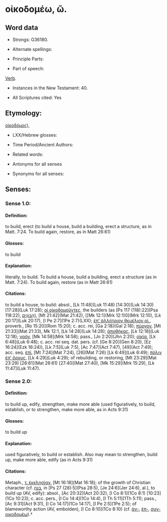 # οἰκοδομέω, ῶ.

<!-- Status: S2=NeedsReview -->
<!-- Lexica used for edits: BDAG, FFM, LN, A-S -->

## Word data

* Strongs: G36180.

* Alternate spellings:



* Principle Parts: 


* Part of speech: 

[Verb](http://ugg.readthedocs.io/en/latest/verb.html).

* Instances in the New Testament: 40.

* All Scriptures cited: Yes

## Etymology: 

[οἰκοδόμος]()),

* LXX/Hebrew glosses: 


* Time Period/Ancient Authors: 


* Related words: 

* Antonyms for all senses

* Synonyms for all senses: 


## Senses:


### Sense  1.0: 

#### Definition: 

to build, erect (to build a house, build a building, erect a structure, as in Matt. 7:24.  To build again, restore, as in Matt 26:61)

#### Glosses: 

to build 

#### Explanation: 

literally, to build.  To build a house, build a building, erect a structure (as in Matt. 7:24).  To build again, restore (as in Matt 26:61)

#### Citations: 

to build a house, to build: absol., [Lk 11:48](Luk 11:48) [14:30](Luk 14:30) [17:28](Luk 17:28); [οἱ οἰκοδομοῦντες](), the builders (as [Ps 117 (118):22](Psa 118:22), [הַבּוֹנִים](//en-uhl/H1129)), [Mt 21:42](Mat 21:42), [[Mk 12:1](Mrk 12:1)0](Mrk 12:10), [Lk 20:17](Luk 20:17), [I Pe 2:7](1Pe 2:7)(LXX); [ἐπ’ ἀλλότριον θεμέλιον οἰ.](), proverb., [Ro 15:20](Rom 15:20); c. acc. rei, [Ga 2:18](Gal 2:18); [πύργον](), [Mt 21:33](Mat 21:33), Mk 12:1, [Lk 14:28](Luk 14:28); [ἀποθήκας](), [Lk 12:18](Luk 12:18); [ναόν](), [Mk 14:58](Mrk 14:58); pass., [Jo 2:20](Jhn 2:20); [οἰκία](), [Lk 6:48](Luk 6:48); c. acc. rei seq. dat. pers. (cf. [Ge 8:20](Gen 8:20), [Ez 16:24](Ezk 16:24)), [Lk 7:5](Luk 7:5), [Ac 7:47](Act 7:47), [49](Act 7:49); acc. seq. [ἐπί](), [Mt 7:24](Mat 7:24), [26](Mat 7:26) [Lk 6:49](Luk 6:49); [πόλιν ἐπ’ ὄρους](), [Lk 4:29](Luk 4:29); of rebuilding, or restoring, [Mt 23:29](Mat 23:29) [26:61](Mat 26:61) [27:40](Mat 27:40), [Mk 15:29](Mrk 15:29), [Lk 11:47](Luk 11:47). 


### Sense  2.0: 

#### Definition: 

to build up, edify, strengthen, make more able (used figuratively, to build, establish, or to strengthen, make more able, as in Acts 9:31) 

#### Glosses: 

to build up

#### Explanation: 

used figuratively, to build or establish.  Also may mean to strengthen, build up, make more able, edify (as in Acts 9:31)

#### Citations:

Metaph., [τ. ἐκκλησίαν](), [Mt 16:18](Mat 16:18); of the growth of Christian character (cf. [בּנה](//en-uhl/H1129), in [Ps 27 (28):5](Psa 28:5), [Je 24:6](Jer 24:6), al.), to build up (AV, edify): absol., [Ac 20:32](Act 20:32), [I Co 8:1](1Co 8:1) [10:23](1Co 10:23); c. acc. pers., [I Co 14:4](1Co 14:4), [I Th 5:11](1Th 5:11); pass., [Ac 9:31](Act 9:31), [I Co 14:17](1Co 14:17), [I Pe 2:5](1Pe 2:5); of blameworthy action (AV, embolden), [I Co 8:10](1Co 8:10) (cf. [ἀν-](), [ἐπ-](), [συν-οικοδομέω]()).†